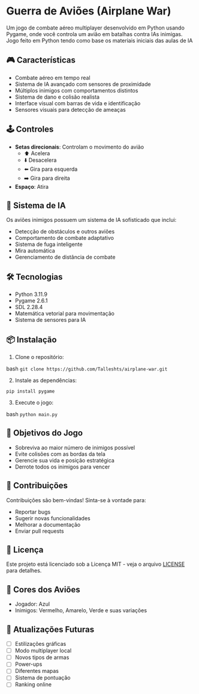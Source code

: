 # Guerra de Aviões (Airplane War)

Um jogo de combate aéreo multiplayer desenvolvido em Python usando Pygame, onde você controla um avião em batalhas contra IAs inimigas. Jogo feito em Python tendo como base os materiais iniciais das aulas de IA

## 🎮 Características

- Combate aéreo em tempo real
- Sistema de IA avançado com sensores de proximidade
- Múltiplos inimigos com comportamentos distintos
- Sistema de dano e colisão realista
- Interface visual com barras de vida e identificação
- Sensores visuais para detecção de ameaças

## 🕹️ Controles

- **Setas direcionais**: Controlam o movimento do avião
  - ⬆️ Acelera
  - ⬇️ Desacelera
  - ⬅️ Gira para esquerda
  - ➡️ Gira para direita
- **Espaço**: Atira

## 🤖 Sistema de IA

Os aviões inimigos possuem um sistema de IA sofisticado que inclui:
- Detecção de obstáculos e outros aviões
- Comportamento de combate adaptativo
- Sistema de fuga inteligente
- Mira automática
- Gerenciamento de distância de combate

## 🛠️ Tecnologias

- Python 3.11.9
- Pygame 2.6.1
- SDL 2.28.4
- Matemática vetorial para movimentação
- Sistema de sensores para IA

## 📦 Instalação

1. Clone o repositório:

bash
`git clone https://github.com/Talleshts/airplane-war.git`

2. Instale as dependências:

`pip install pygame`

3. Execute o jogo:

bash
`python main.py`


## 🎯 Objetivos do Jogo

- Sobreviva ao maior número de inimigos possível
- Evite colisões com as bordas da tela
- Gerencie sua vida e posição estratégica
- Derrote todos os inimigos para vencer

## 🤝 Contribuições

Contribuições são bem-vindas! Sinta-se à vontade para:
- Reportar bugs
- Sugerir novas funcionalidades
- Melhorar a documentação
- Enviar pull requests

## 📄 Licença

Este projeto está licenciado sob a Licença MIT - veja o arquivo [LICENSE](LICENSE) para detalhes.

## 🎨 Cores dos Aviões

- Jogador: Azul
- Inimigos: Vermelho, Amarelo, Verde e suas variações

## 🔄 Atualizações Futuras
- [ ] Estilizações gráficas
- [ ] Modo multiplayer local
- [ ] Novos tipos de armas
- [ ] Power-ups
- [ ] Diferentes mapas
- [ ] Sistema de pontuação
- [ ] Ranking online
